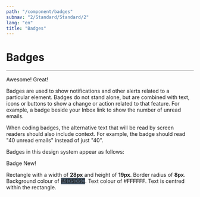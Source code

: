 ```yaml
---
path: "/component/badges"
subnav: "2/Standard/Standard/2"
lang: "en"
title: "Badges"
---
```

# Badges
<hr />

<badge color="secondary">Awesome!</badge> <badge color="secondary">Great!</badge>

Badges are used to show notifications and other alerts related to a particular element. Badges do not stand alone, but are combined with text, icons or buttons to show a change or action related to that feature. For example, a badge beside your Inbox link to show the number of unread emails.

When coding badges, the alternative text that will be read by screen readers should also include context. For example, the badge should read "40 unread emails" instead of just "40".

Badges in this design system appear as follows:

<badge color="secondary" alt="Badge">Badge</badge> <badge color="secondary" alt="New!">New!</badge>

Rectangle with a width of **28px** and height of **19px**. Border radius of **8px**. Background colour of <badge style="background-color: #4D5D6C">#4D5D6C</badge>. Text colour of <badge style="background-color: #FFFFFF; color: black">#FFFFFF</badge>. Text is centred within the rectangle.

<!-- <codeblock html="<div></div>" react="<div></div>"/> -->
<paginationlinkprev href="#"/>
